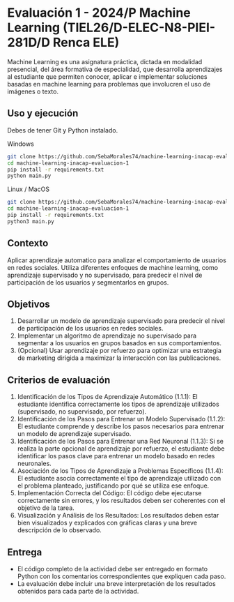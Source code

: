 # Evaluación 1 - 2024/P Machine Learning (TIEL26/D-ELEC-N8-PIEI-281D/D Renca ELE)
Machine Learning es una asignatura práctica, dictada en modalidad presencial, del área formativa de especialidad, que desarrolla aprendizajes al estudiante que permiten conocer, aplicar e implementar soluciones basadas en machine learning para problemas que involucren el uso de imágenes o texto.

## Uso y ejecución ##
Debes de tener Git y Python instalado.

Windows
```sh
git clone https://github.com/SebaMorales74/machine-learning-inacap-evaluacion-1.git
cd machine-learning-inacap-evaluacion-1
pip install -r requirements.txt
python main.py
```

Linux / MacOS
```sh
git clone https://github.com/SebaMorales74/machine-learning-inacap-evaluacion-1.git
cd machine-learning-inacap-evaluacion-1
pip install -r requirements.txt
python3 main.py
```

## Contexto ##
Aplicar aprendizaje automatico para analizar el comportamiento de usuarios en redes sociales.
Utiliza diferentes enfoques de machine learning, como aprendizaje supervisado y no supervisado,
para predecir  el nivel de participación de los usuarios y segmentarlos en grupos.

## Objetivos ##
1.  Desarrollar un modelo de aprendizaje supervisado para predecir el nivel de participación de los usuarios en redes sociales.
2.  Implementar un algoritmo de aprendizaje no supervisado para segmentar a los usuarios en grupos basados en sus comportamientos.
3.  (Opcional) Usar aprendizaje por refuerzo para optimizar una estrategia de marketing dirigida a maximizar la interacción con las publicaciones.

## Criterios de evaluación ##
1. Identificación de los Tipos de Aprendizaje Automático (1.1.1): El estudiante identifica correctamente los tipos de aprendizaje utilizados (supervisado, no supervisado, por refuerzo).
2. Identificación de los Pasos para Entrenar un Modelo Supervisado (1.1.2): El estudiante comprende y describe los pasos necesarios para entrenar un modelo de aprendizaje supervisado.
3. Identificación de los Pasos para Entrenar una Red Neuronal (1.1.3): Si se realiza la parte opcional de aprendizaje por refuerzo, el estudiante debe identificar los pasos clave para entrenar un modelo basado en redes neuronales.
4. Asociación de los Tipos de Aprendizaje a Problemas Específicos (1.1.4): El estudiante asocia correctamente el tipo de aprendizaje utilizado con el problema planteado, justificando por qué se utiliza ese enfoque.
5. Implementación Correcta del Código: El código debe ejecutarse correctamente sin errores, y los resultados deben ser coherentes con el objetivo de la tarea.
6. Visualización y Análisis de los Resultados: Los resultados deben estar bien visualizados y explicados con gráficas claras y una breve descripción de lo observado.

## Entrega ## 
-   El código completo de la actividad debe ser entregado en formato Python con los comentarios correspondientes que expliquen cada paso.
-   La evaluación debe incluir una breve interpretación de los resultados obtenidos para cada parte de la actividad.